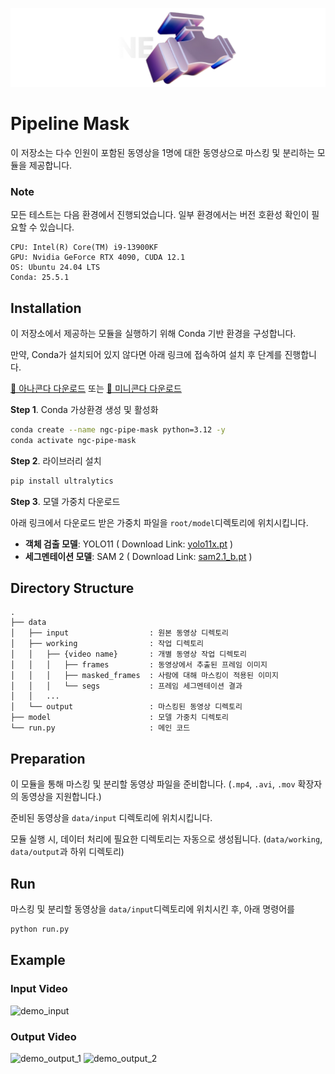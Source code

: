 ![thumbnail](./thumb.png)

# Pipeline Mask

이 저장소는 다수 인원이 포함된 동영상을 1명에 대한 동영상으로 마스킹 및 분리하는 모듈을 제공합니다.

### Note

모든 테스트는 다음 환경에서 진행되었습니다. 일부 환경에서는 버전 호환성 확인이 필요할 수 있습니다.

    CPU: Intel(R) Core(TM) i9-13900KF
    GPU: Nvidia GeForce RTX 4090, CUDA 12.1
    OS: Ubuntu 24.04 LTS
    Conda: 25.5.1

## Installation

이 저장소에서 제공하는 모듈을 실행하기 위해 Conda 기반 환경을 구성합니다.

만약, Conda가 설치되어 있지 않다면 아래 링크에 접속하여 설치 후 단계를 진행합니다.

[🔗 아나콘다 다운로드](https://www.anaconda.com/download/success) 또는 [🔗 미니콘다 다운로드](https://www.anaconda.com/docs/getting-started/miniconda/main)

**Step 1**. Conda 가상환경 생성 및 활성화

```bash
conda create --name ngc-pipe-mask python=3.12 -y
conda activate ngc-pipe-mask
```

**Step 2**. 라이브러리 설치

```bash
pip install ultralytics
```

**Step 3**. 모델 가중치 다운로드

아래 링크에서 다운로드 받은 가중치 파일을 `root/model`디렉토리에 위치시킵니다.

-   **객체 검출 모델**: YOLO11 ( Download Link: [yolo11x.pt](https://github.com/ultralytics/assets/releases/download/v8.3.0/yolo11x.pt) )
-   **세그멘테이션 모델**: SAM 2 ( Download Link: [sam2.1_b.pt](https://github.com/ultralytics/assets/releases/download/v8.3.0/sam2.1_b.pt) )

## Directory Structure

```
.
├── data
│   ├── input                  : 원본 동영상 디렉토리
│   ├── working                : 작업 디렉토리
│   │   ├── {video name}       : 개별 동영상 작업 디렉토리
│   │   │   ├── frames         : 동영상에서 추출된 프레임 이미지
│   │   │   ├── masked_frames  : 사람에 대해 마스킹이 적용된 이미지
│   │   │   └── segs           : 프레임 세그멘테이션 결과
│   │   ...
│   └── output                 : 마스킹된 동영상 디렉토리
├── model                      : 모델 가중치 디렉토리
└── run.py                     : 메인 코드
```

## Preparation

이 모듈을 통해 마스킹 및 분리할 동영상 파일을 준비합니다. (`.mp4`, `.avi`, `.mov` 확장자의 동영상을 지원합니다.)

준비된 동영상을 `data/input` 디렉토리에 위치시킵니다.

모듈 실행 시, 데이터 처리에 필요한 디렉토리는 자동으로 생성됩니다. (`data/working`, `data/output`과 하위 디렉토리)

## Run

마스킹 및 분리할 동영상을 `data/input`디렉토리에 위치시킨 후, 아래 명령어를

```bash
python run.py
```

## Example

### Input Video

![demo_input](resource/demo.gif)

### Output Video

![demo_output_1](resource/demo_result_0.gif)
![demo_output_2](resource/demo_result_1.gif)
